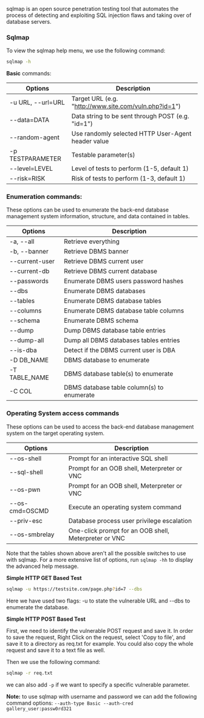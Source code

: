 
sqlmap is an open source penetration testing tool that automates the process of detecting and exploiting SQL injection flaws and taking over of database servers.

### Sqlmap 

To view the sqlmap help menu, we use the following command:

```bash
sqlmap -h
```


**Basic** commands:

|**Options**|**Description**|
|---|---|
|-u URL, --url=URL|Target URL (e.g. "http://www.site.com/vuln.php?id=1")|
|--data=DATA|Data string to be sent through POST (e.g. "id=1")|
|--random-agent|Use randomly selected HTTP User-Agent header value|
|-p TESTPARAMETER|Testable parameter(s)|
|--level=LEVEL|Level of tests to perform (1-5, default 1)|
|--risk=RISK|Risk of tests to perform (1-3, default 1)|

### **Enumeration** commands:

These options can be used to enumerate the back-end database management system information, structure, and data contained in tables.

| Options        | Description                                |
| -------------- | ------------------------------------------ |
| -a, --all      | Retrieve everything                        |
| -b, --banner   | Retrieve DBMS banner                       |
| --current-user | Retrieve DBMS current user                 |
| --current-db   | Retrieve DBMS current database             |
| --passwords    | Enumerate DBMS users password hashes       |
| --dbs          | Enumerate DBMS databases                   |
| --tables       | Enumerate DBMS database tables             |
| --columns      | Enumerate DBMS database table columns      |
| --schema       | Enumerate DBMS schema                      |
| --dump         | Dump DBMS database table entries           |
| --dump-all     | Dump all DBMS databases tables entries     |
| --is-dba       | Detect if the DBMS current user is DBA     |
| -D DB_NAME     | DBMS database to enumerate                 |
| -T TABLE_NAME  | DBMS database table(s) to enumerate        |
| -C COL         | DBMS database table column(s) to enumerate |

### Operating System access commands

These options can be used to access the back-end database management system on the target operating system.

|Options|Description|
|---|---|
|--os-shell|Prompt for an interactive SQL shell|
|--sql-shell|Prompt for an OOB shell, Meterpreter or VNC|
|--os-pwn|Prompt for an OOB shell, Meterpreter or VNC|
|--os-cmd=OSCMD|Execute an operating system command|
|--priv-esc|Database process user privilege escalation|
|--os-smbrelay|One-click prompt for an OOB shell, Meterpreter or VNC|

Note that the tables shown above aren't all the possible switches to use with sqlmap. For a more extensive list of options, run `sqlmap -hh` to display the advanced help message.

**Simple HTTP GET Based Test**  
  
```bash
sqlmap -u https://testsite.com/page.php?id=7 --dbs
```

Here we have used two flags: -u to state the vulnerable URL and --dbs to enumerate the database.

**Simple HTTP POST Based Test**  

First, we need to identify the vulnerable POST request and save it. In order to save the request, Right Click on the request, select 'Copy to file', and save it to a directory as req.txt for example. You could also copy the whole request and save it to a text file as well.

Then we use the following command:

```bash
sqlmap -r req.txt
```

we can also add `-p` if we want to specify a specific vulnerable parameter.

**Note:** to use sqlmap with username and password we can add the following command options: `--auth-type Basic --auth-cred gallery_user:passw0rd321`
